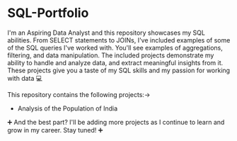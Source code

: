 # SQL-Portfolio

I'm an Aspiring Data Analyst and this repository showcases my SQL abilities. From SELECT statements to JOINs, I've included examples of some of the SQL queries I've worked with. You'll see examples of aggregations, filtering, and data manipulation. The included projects demonstrate my ability to handle and analyze data, and extract meaningful insights from it. These projects give you a taste of my SQL skills and my passion for working with data 💻 

This repository contains the following projects:->
- Analysis of the Population of India


➕ And the best part? I'll be adding more projects as I continue to learn and grow in my career. Stay tuned! ➕
